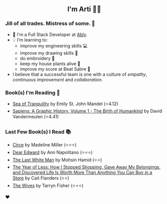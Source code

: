 <div align="center">
  
  ## I'm Arti 👋🏽
  
</div>
  
### Jill of all trades. Mistress of some. 👑

- 🔭 I'm a Full Stack Developer at [Ably](https://ably.com).
- 💡 I’m learning to:
  - improve my engineering skills 💻
  - improve my drawing skills 🎨
  - do embroidery 🧵
  - keep my house plants alive 🌱
  - improve my score at Beat Sabre 🔼
- I believe that a successful team is one with a culture of _empathy_, _continuous improvement_ and _collaboration._


### Book(s) I'm Reading 📖
<!-- GOODREADS-LIST:START -->
- [Sea of Tranquility](https://www.goodreads.com/review/show/4626892197?utm_medium=api&utm_source=rss) by Emily St. John Mandel (⭐️4.12)
- [Sapiens: A Graphic History, Volume 1 - The Birth of Humankind](https://www.goodreads.com/review/show/3771178926?utm_medium=api&utm_source=rss) by David Vandermeulen (⭐️4.41)
<!-- GOODREADS-LIST:END -->

### Last Few Book(s) I Read 📚
<!-- GOODREADS-READ-LIST:START -->
- [Circe](https://www.goodreads.com/review/show/2765282036?utm_medium=api&utm_source=rss) by Madeline Miller (⭐⭐⭐)
- [Dear Edward](https://www.goodreads.com/review/show/3640656814?utm_medium=api&utm_source=rss) by Ann Napolitano (⭐⭐⭐)
- [The Last White Man](https://www.goodreads.com/review/show/5238490079?utm_medium=api&utm_source=rss) by Mohsin Hamid (⭐⭐)
- [The Year of Less: How I Stopped Shopping, Gave Away My Belongings, and Discovered Life Is Worth More Than Anything You Can Buy in a Store](https://www.goodreads.com/review/show/5226526584?utm_medium=api&utm_source=rss) by Cait Flanders (⭐⭐)
- [The Wives](https://www.goodreads.com/review/show/5184608152?utm_medium=api&utm_source=rss) by Tarryn Fisher (⭐⭐⭐)
<!-- GOODREADS-READ-LIST:END -->
❤️
